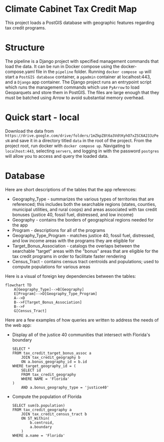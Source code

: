 # Climate Cabinet Tax Credit Map

This project loads a PostGIS database with geographic features regarding tax credit programs.

# Structure

The pipeline is a Django project with specified management commands that load the data. 
It can be run in Docker compose using the docker-compose.yaml file in the `pipeline` folder.
Running `docker compose up` will start a `PostGIS database` container, a `pgadmin` container at localhost:443, and a `Django` app container.
The Django project runs an entrypoint script which runs the management commands which use `PyArrow` to load Geoparquets and store them in PostGIS.
The files are large enough that they must be batched using Arrow to avoid substantial memory overhead.

# Quick start - local

Download the data from `https://drive.google.com/drive/folders/1mZkpZ8t6a3VdtKyhO7xZSC6A233zPesN` and save it in a directory titled `data` in the root of the project. 
From the project root, run docker with `docker compose up`.
Navigating to `localhost:443`, selecting `servers`, and logging in with the password `postgres` will allow you to access and query the loaded data.

# Database

Here are short descriptions of the tables that the app references:

- Geography_Type - summarizes the various types of territories that are referenced; this includes both the searchable regions (states, counties, municipal utilities, and rural coops) and areas associated with tax credit bonuses (justice 40, fossil fuel, distressed, and low income)
- Geography - contains the borders of geographical regions needed for the app
- Program - descriptions for all of the programs
- Geography_Type_Program - matches justice 40, fossil fuel, distressed, and low income areas with the programs they are eligible for
- Target_Bonus_Association - catalogs the overlaps between the searchable "target" areas with the "bonus" areas that are eligible for the tax credit programs in order to facilitate faster rendering
- Census_Tract - contains census tract centroids and populations; used to compute populations for various areas

Here is a visual of foreign key dependencies between the tables:

```mermaid
flowchart TD
    A[Geography_Type]-->B[Geography]
    E[Program]-->D[Geography_Type_Program]
    A-->D
    B-->F[Target_Bonus_Association]
    B-->F
    G[Census_Tract]
```

Here are a few examples of how queries are written to address the needs of the web app:

- Display all of the justice 40 communities that intersect with Florida's boundary

    ```
    SELECT * 
    FROM tax_credit_target_bonus_assoc a
        JOIN tax_credit_geography b
        ON a.bonus_geography_id = b.id
    WHERE target_geography_id = (
        SELECT id 
        FROM tax_credit_geography 
        WHERE NAME = 'Florida'
    )
    	AND a.bonus_geography_type = 'justice40'
    ```

- Compute the population of Florida

    ```
    SELECT sum(b.population)
    FROM tax_credit_geography a
        JOIN tax_credit_census_tract b
        ON ST_Within(
            b.centroid,
            a.boundary
        )
    WHERE a.name = 'Florida'
```
